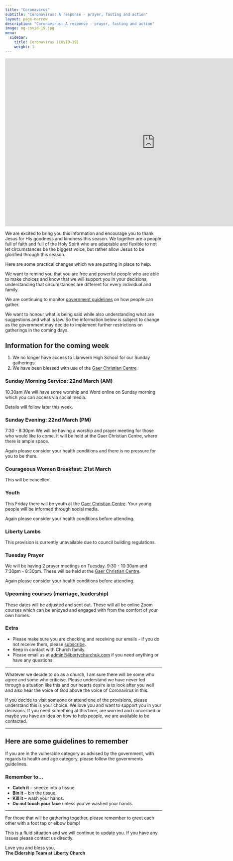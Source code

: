 ```yaml
---
title: "Coronavirus"
subtitle: "Coronavirus: A response - prayer, fasting and action"
layout: page-narrow
description: "Coronavirus: A response - prayer, fasting and action"
image: og-covid-19.jpg
menu:
  sidebar:
    title: Coronavirus (COVID-19)
    weight: 1
---
```


<iframe src="https://player.vimeo.com/video/398633537?title=0&byline=0&portrait=0" width="960" height="540" frameborder="0" allow="autoplay; fullscreen" allowfullscreen></iframe>

We are excited to bring you this information and encourage you to thank Jesus for His goodness and kindness this season. We together are a people full of faith and full of the Holy Spirit who are adaptable and flexible to not let circumstances be the biggest voice, but rather allow Jesus to be glorified through this season.

Here are some practical changes which we are putting in place to help.

We want to remind you that you are free and powerful people who are able to make choices and know that we will support you in your decisions, understanding that circumstances are different for every individual and family.

We are continuing to monitor [government guidelines](https://www.gov.uk/government/topical-events/coronavirus-covid-19-uk-government-response) on how people can gather.

We want to honour what is being said while also understanding what are suggestions and what is law. So the information below is subject to change as the government may decide to implement further restrictions on gatherings in the coming days.

## Information for the coming week

1. We no longer have access to Llanwern High School for our Sunday gatherings.
2. We have been blessed with use of the [Gaer Christian Centre](https://goo.gl/maps/uG9vVFF9GiEqZjHg9).

### Sunday Morning Service: 22nd March (AM)

10.30am We will have some worship and Word online on Sunday morning which you can access via social media.

Details will follow later this week.

### Sunday Evening: 22nd March (PM)

7:30 - 8:30pm We will be having a worship and prayer meeting for those who would like to come. It will be held at the Gaer Christian Centre, where there is ample space.

Again please consider your health conditions and there is no pressure for you to be there.

### Courageous Women Breakfast: 21st March

This will be cancelled.

### Youth

This Friday there will be youth at the [Gaer Christian Centre](https://goo.gl/maps/uG9vVFF9GiEqZjHg9). Your young people will be informed through social media.

Again please consider your health conditions before attending.

### Liberty Lambs

This provision is currently unavailable due to council building regulations.

### Tuesday Prayer

We will be having 2 prayer meetings on Tuesday. 9:30 - 10:30am and 7:30pm - 8:30pm. These will be held at the [Gaer Christian Centre](https://goo.gl/maps/uG9vVFF9GiEqZjHg9).

Again please consider your health conditions before attending.

### Upcoming courses (marriage, leadership)

These dates will be adjusted and sent out. These will all be online Zoom courses which can be enjoyed and engaged with from the comfort of your own homes.

### Extra

- Please make sure you are checking and receiving our emails - if you do not receive them, please [subscribe](#newsletter).
- Keep in contact with Church family.
- Please email us at [admin@libertychurchuk.com](mailto:admin@libertychurchuk.com) if you need anything or have any questions.

---

Whatever we decide to do as a church, I am sure there will be some who agree and some who criticise. Please understand we have never led through a situation like this and our hearts desire is to look after you well and also hear the voice of God above the voice of Coronavirus in this.

If you decide to visit someone or attend one of the provisions, please understand this is your choice. We love you and want to support you in your decisions.
If you need something at this time, are worried and concerned or maybe you have an idea on how to help people, we are available to be contacted.

---

## Here are some guidelines to remember

If you are in the vulnerable category as advised by the government, with regards to health and age category, please follow the governments guidelines.

### Remember to…

- **Catch it** – sneeze into a tissue.
- **Bin it** – bin the tissue.
- **Kill it** – wash your hands.
- **Do not touch your face** unless you’ve washed your hands.

---

For those that will be gathering together, please remember to greet each other with a foot tap or elbow bump!

This is a fluid situation and we will continue to update you. If you have any issues please contact us directly.

Love you and bless you,  
**The Eldership Team at Liberty Church**
